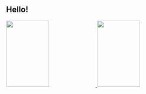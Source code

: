 ## Hello!

<div align="">
  
  <a href="https://github.com/glrmrissi">
    
  <img height="180em" img width="48%" src="https://github-readme-stats.vercel.app/api?username=glrmrissi&show_icons=true&theme=dark&include_all_commits=true&count_private=true"/>
   
  <img height="180em" img width="48%"  src="https://github-readme-stats.vercel.app/api/top-langs/?username=glrmrissi&layout=compact&langs_count=7&theme=dark"/>
    
</div>
 
